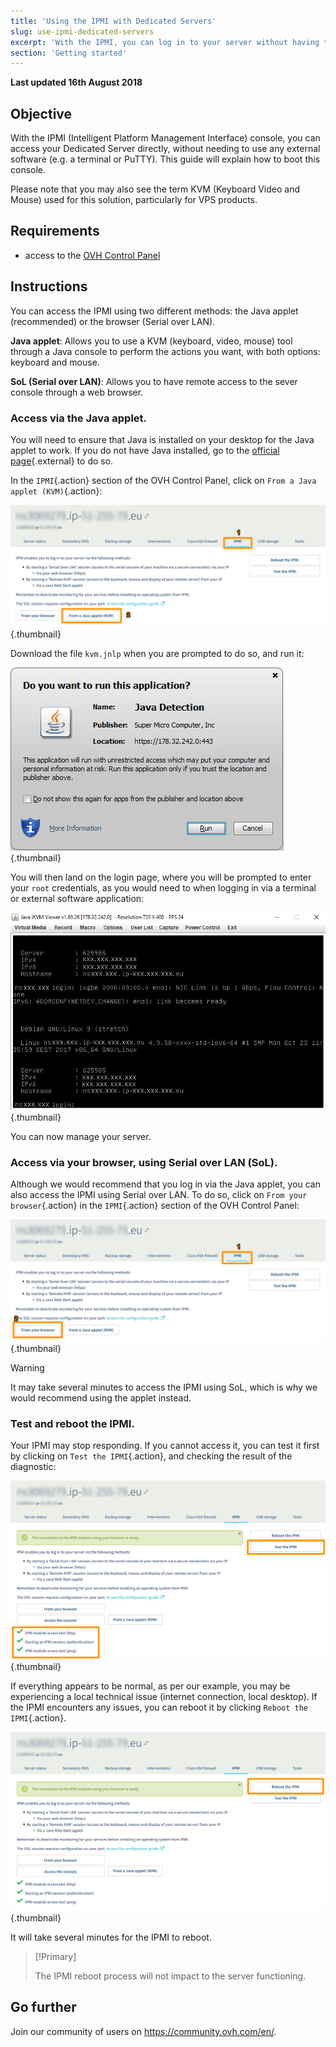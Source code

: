 ```yaml
---
title: 'Using the IPMI with Dedicated Servers'
slug: use-ipmi-dedicated-servers
excerpt: 'With the IPMI, you can log in to your server without having to use any external software.'
section: 'Getting started'
---
```


**Last updated 16th August 2018**

## Objective

With the IPMI (Intelligent Platform Management Interface) console, you can access your Dedicated Server directly, without needing to use any external software (e.g. a terminal or PuTTY). This guide will explain how to boot this console.

Please note that you may also see the term KVM (Keyboard Video and Mouse) used for this solution, particularly for VPS products.

## Requirements

- access to the [OVH Control Panel](https://www.ovh.com/auth/?action=gotomanager)


## Instructions

You can access the IPMI using two different methods: the Java applet (recommended) or the browser (Serial over LAN).

__Java applet__: Allows you to use a KVM (keyboard, video, mouse) tool through a Java console to perform the actions you want, with both options: keyboard and mouse.

__SoL (Serial over LAN)__: Allows you to have remote access to the sever console through a web browser.

### Access via the Java applet.

You will need to ensure that Java is installed on your desktop for the Java applet to work. If you do not have Java installed, go to the [official page](https://www.java.com/en/download/){.external} to do so.

In the `IPMI`{.action} section of the OVH Control Panel, click on `From a Java applet (KVM)`{.action}:

![IPMI Java initiated](images/java_ipmi_initiate.png){.thumbnail}

Download the file `kvm.jnlp` when you are prompted to do so, and run it:

![IPMI Java opening](images/java_ipmi_activation.png){.thumbnail}

You will then land on the login page, where you will be prompted to enter your `root` credentials, as you would need to when logging in via a terminal or external software application:

![IPMI Java login](images/java_ipmi_login.png){.thumbnail}

You can now manage your server.

### Access via your browser, using Serial over LAN (SoL).

Although we would recommend that you log in via the Java applet, you can also access the IPMI using Serial over LAN. To do so, click on `From your browser`{.action} in the `IPMI`{.action} section of the OVH Control Panel:

![IPMI SoL activation](images/sol_ipmi_activation.png){.thumbnail}

> [!warning]
>
> It may take several minutes to access the IPMI using SoL, which is why we would recommend using the applet instead.
>

### Test and reboot the IPMI.

Your IPMI may stop responding. If you cannot access it, you can test it first by clicking on `Test the IPMI`{.action}, and checking the result of the diagnostic:

![IPMI test](images/ipmi_test.png){.thumbnail}

If everything appears to be normal, as per our example, you may be experiencing a local technical issue (internet connection, local desktop). If the IPMI encounters any issues, you can reboot it by clicking `Reboot the IPMI`{.action}.

![IPMI test](images/ipmi_reboot.png){.thumbnail}

It will take several minutes for the IPMI to reboot.

> [!Primary]
>
> The IPMI reboot process will not impact to the server functioning.
>

## Go further

Join our community of users on <https://community.ovh.com/en/>.
